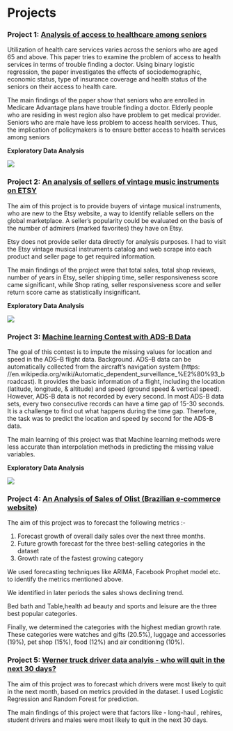 # Projects


### Project 1:  [Analysis of access to healthcare among seniors](https://github.com/paulamiguha/pg_master/tree/main/Academic_Projects/Research%20Methods)

    
Utilization of health care services varies across the seniors who are aged 65 and above. This paper tries to examine the problem of access to health services in terms of trouble finding a doctor. Using binary logistic regression, the paper investigates the effects of sociodemographic, economic status, type of insurance coverage and health status of the seniors on their access to health care.

The main findings of the paper show that seniors who are enrolled in Medicare Advantage plans have trouble finding a doctor. Elderly people who are residing in west region also have problem to get medical provider. Seniors who are male have less problem to access health services. Thus, the implication of policymakers is to ensure better access to health services among seniors

**Exploratory Data Analysis**
  
![](https://github.com/paulamiguha/pg_master/blob/main/images/NHIS_EDA.png)

### Project 2: [An analysis of sellers of vintage music instruments on ETSY](https://github.com/paulamiguha/pg_master/tree/main/Academic_Projects/Tools%20for%20Data%20Analysis)  
 
    
The aim of this project is to provide buyers of vintage musical instruments, who are new to the Etsy website, a way to identify reliable sellers on the global marketplace. A seller’s popularity could be evaluated on the basis of the number of admirers (marked favorites) they have on Etsy. 
  
Etsy does not provide seller data directly for analysis purposes. I had to visit the Etsy vintage musical instruments catalog and web scrape into each product and seller page to get required information.

The main findings of the project were that total sales, total shop reviews, number of years in Etsy, seller shipping time, seller responsiveness score came significant, while Shop rating, seller responsiveness score and seller return score came as statistically insignificant. 
  
**Exploratory Data Analysis**
  
  ![](https://github.com/paulamiguha/pg_master/blob/main/images/Tools.png)
  
  

### Project 3: [Machine learning Contest with ADS-B Data](https://github.com/paulamiguha/pg_master/tree/main/Academic_Projects/MachineLearning)
  
  
The goal of this contest is to impute the missing values for location and speed in the ADS–B flight data.
Background. ADS–B data can be automatically collected from the aircraft’s navigation system (https: //en.wikipedia.org/wiki/Automatic_dependent_surveillance_%E2%80%93_broadcast). It provides the basic information of a flight, including the location (latitude, longitude, & altitude) and speed (ground speed & vertical speed). However, ADS-B data is not recorded by every second. In most ADS-B data sets, every two consecutive records can have a time gap of 15-30 seconds. It is a challenge to find out what happens during the time gap. Therefore, the task was to predict the location and speed by second for the ADS-B data.

The main learning of this project was that Machine learning methods were less accurate than interpolation methods in predicting the missing value variables.

**Exploratory Data Analysis**
  
  ![](https://github.com/paulamiguha/pg_master/blob/main/images/MLP_Imputation.png)
  

  
### Project 4: [An Analysis of Sales of Olist (Brazilian e-commerce website)](https://github.com/paulamiguha/pg_master/tree/main/Academic_Projects/BusinessForecasting/Olist%20Data%20Sales%20Analysis)
  
  
The aim of this project was to forecast the following metrics :-
1. Forecast growth of overall daily sales over the next three months.
2. Future growth  forecast for the three best-selling categories in the dataset 
3. Growth rate of the fastest growing category 

We used forecasting techniques like ARIMA, Facebook Prophet model etc. to identify the metrics mentioned above. 
  
We identified in later periods the sales shows declining trend.

Bed bath and Table,health ad beauty and sports and leisure are the three best popular categories.

Finally, we determined the categories with the highest median growth rate. These categories were watches and gifts (20.5%), luggage and accessories (19%), pet shop (15%), food (12%) and air conditioning (10%). 


### Project 5: [Werner truck driver data analyis - who will quit in the next 30 days?](https://github.com/paulamiguha/Paulami_portfolio/tree/main/Academic_Projects/BusinessForecasting/Werner%20Driver%20Data%20Analysis)
  
  
The aim of this project was to forecast which drivers were most likely to quit in the next month, based on metrics provided in the dataset. I used Logistic Regression and Random Forest for prediction. 


The main findings of this project were that factors like - long-haul  , rehires, student drivers and  males were most likely to quit in the next 30 days.





